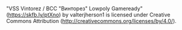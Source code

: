 "VSS Vintorez / ВСС "Винторез" Lowpoly Gameready" (https://skfb.ly/ptXno) by valterjherson1 is licensed under Creative Commons Attribution (http://creativecommons.org/licenses/by/4.0/).

